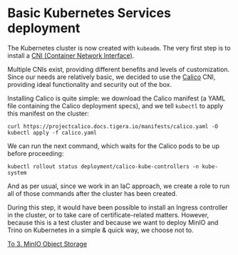 # Basic Kubernetes Services deployment

The Kubernetes cluster is now created with `kubeadm`. The very first step is to install a [CNI (Container Network Interface)](https://kubernetes.io/docs/concepts/extend-kubernetes/compute-storage-net/network-plugins/).

Multiple CNIs exist, providing different benefits and levels of customization. Since our needs are relatively basic, we decided to use the [Calico](https://www.tigera.io/project-calico/) CNI, providing ideal functionality and security out of the box.

Installing Calico is quite simple: we download the Calico manifest (a YAML file containing the Calico deployment specs), and we tell `kubectl` to apply this manifest on the cluster:

```shell
curl https://projectcalico.docs.tigera.io/manifests/calico.yaml -O
kubectl apply -f calico.yaml
```

We can run the next command, which waits for the Calico pods to be up before proceeding:

```shell
kubectl rollout status deployment/calico-kube-controllers -n kube-system
```

And as per usual, since we work in an IaC approach, we create a role to run all of those commands after the cluster has been created.

During this step, it would have been possible to install an Ingress controller in the cluster, or to take care of certificate-related matters. However, because this is a test cluster and because we want to deploy MinIO and Trino on Kubernetes in a simple & quick way, we choose not to.

[To 3. MinIO Object Storage](3-minio-object-storage.md)